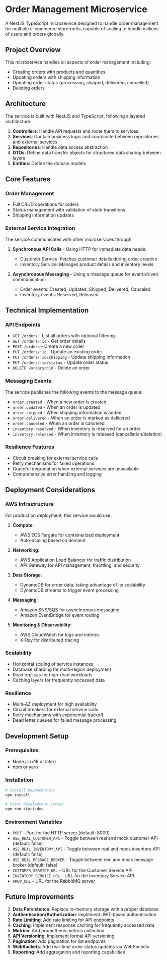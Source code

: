# Order Management Microservice

A NestJS TypeScript microservice designed to handle order management for multiple e-commerce storefronts, capable of scaling to handle millions of users and orders globally.

## Project Overview

This microservice handles all aspects of order management including:

- Creating orders with products and quantities
- Updating orders with shipping information
- Updating order status (processing, shipped, delivered, cancelled)
- Deleting orders

## Architecture

The service is built with NestJS and TypeScript, following a layered architecture:

1. **Controllers**: Handle API requests and route them to services
2. **Services**: Contain business logic and coordinate between repositories and external services
3. **Repositories**: Handle data access abstraction
4. **DTOs**: Define data transfer objects for structured data sharing between layers
5. **Entities**: Define the domain models

## Core Features

### Order Management

- Full CRUD operations for orders
- Status management with validation of state transitions
- Shipping information updates

### External Service Integration

The service communicates with other microservices through:

1. **Synchronous API Calls** - Using HTTP for immediate data needs:
   - Customer Service: Fetches customer details during order creation
   - Inventory Service: Manages product details and inventory levels

2. **Asynchronous Messaging** - Using a message queue for event-driven communication:
   - Order events: Created, Updated, Shipped, Delivered, Canceled
   - Inventory events: Reserved, Released

## Technical Implementation

### API Endpoints

- `GET /orders` - List all orders with optional filtering
- `GET /orders/:id` - Get order details
- `POST /orders` - Create a new order
- `PUT /orders/:id` - Update an existing order
- `PUT /orders/:id/shipping` - Update shipping information
- `PUT /orders/:id/status` - Update order status
- `DELETE /orders/:id` - Delete an order

### Messaging Events

The service publishes the following events to the message queue:

- `order.created` - When a new order is created
- `order.updated` - When an order is updated
- `order.shipped` - When shipping information is added
- `order.delivered` - When an order is marked as delivered
- `order.canceled` - When an order is canceled
- `inventory.reserved` - When inventory is reserved for an order
- `inventory.released` - When inventory is released (cancellation/deletion)

### Resilience Features

- Circuit breaking for external service calls
- Retry mechanisms for failed operations
- Graceful degradation when external services are unavailable
- Comprehensive error handling and logging

## Deployment Considerations

### AWS Infrastructure

For production deployment, this service would use:

1. **Compute**:
   - AWS ECS Fargate for containerized deployment
   - Auto-scaling based on demand

2. **Networking**:
   - AWS Application Load Balancer for traffic distribution
   - API Gateway for API management, throttling, and security

3. **Data Storage**:
   - DynamoDB for order data, taking advantage of its scalability
   - DynamoDB streams to trigger event processing

4. **Messaging**:
   - Amazon SNS/SQS for asynchronous messaging
   - Amazon EventBridge for event routing

5. **Monitoring & Observability**:
   - AWS CloudWatch for logs and metrics
   - X-Ray for distributed tracing

### Scalability

- Horizontal scaling of service instances
- Database sharding for multi-region deployment
- Read replicas for high-read workloads
- Caching layers for frequently accessed data

### Resilience

- Multi-AZ deployment for high availability
- Circuit breakers for external service calls
- Retry mechanisms with exponential backoff
- Dead letter queues for failed message processing

## Development Setup

### Prerequisites

- Node.js (v16 or later)
- npm or yarn

### Installation

```bash
# Install dependencies
npm install

# Start development server
npm run start:dev
```

### Environment Variables

- `PORT` - Port for the HTTP server (default: 8000)
- `USE_REAL_CUSTOMER_API` - Toggle between real and mock customer API (default: false)
- `USE_REAL_INVENTORY_API` - Toggle between real and mock inventory API (default: false)
- `USE_REAL_MESSAGE_BROKER` - Toggle between real and mock message broker (default: false)
- `CUSTOMER_SERVICE_URL` - URL for the Customer Service API
- `INVENTORY_SERVICE_URL` - URL for the Inventory Service API
- `AMQP_URL` - URL for the RabbitMQ server

## Future Improvements

1. **Data Persistence**: Replace in-memory storage with a proper database
2. **Authentication/Authorization**: Implement JWT-based authentication
3. **Rate Limiting**: Add rate limiting for API endpoints
4. **Caching**: Implement response caching for frequently accessed data
5. **Metrics**: Add prometheus metrics collection
6. **API Versioning**: Implement formal API versioning
7. **Pagination**: Add pagination for list endpoints
8. **WebSockets**: Add real-time order status updates via WebSockets
9. **Reporting**: Add aggregation and reporting capabilities
